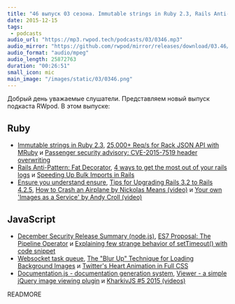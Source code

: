 ```yaml
---
title: "46 выпуск 03 сезона. Immutable strings in Ruby 2.3, Rails Anti-Pattern: Fat Decorator, Websocket task queue и прочее"
date: 2015-12-15
tags:
 - podcasts
audio_url: "https://mp3.rwpod.tech/podcasts/03/0346.mp3"
audio_mirror: "https://github.com/rwpod/mirror/releases/download/03.46/0346.mp3"
audio_format: "audio/mpeg"
audio_length: 25872763
duration: "00:26:51"
small_icon: mic
main_image: "/images/static/03/0346.png"
---
```


Добрый день уважаемые слушатели. Представляем новый выпуск подкаста RWpod. В этом выпуске:

## Ruby

 - [Immutable strings in Ruby 2.3](https://wyeworks.com/blog/2015/12/1/immutable-strings-in-ruby-2-dot-3/), [25,000+ Req/s for Rack JSON API with MRuby](http://lucaguidi.com/2015/12/09/25000-requests-per-second-for-rack-json-api-with-mruby.html) и [Passenger security advisory: CVE-2015-7519 header overwriting](https://blog.phusion.nl/2015/12/07/cve-2015-7519/)
 - [Rails Anti-Pattern: Fat Decorator](http://craftingruby.com/posts/2015/12/09/rails-antipattern-fat-decorator.html), [4 ways to get the most out of your rails logs](http://blog.scoutapp.com/articles/2015/12/09/4-ways-to-get-the-most-out-of-your-rails-logs) и [Speeding Up Bulk Imports in Rails](http://blog.codeship.com/speeding-up-bulk-imports-in-rails/)
 - [Ensure you understand ensure](http://undefined-reference.org/2015/12/13/ensure-you-understand-ensure.html), [Tips for Upgrading Rails 3.2 to Rails 4.2.5](https://www.rubyplus.com/articles/2881), [How to Crash an Airplane by Nickolas Means (video)](https://www.youtube.com/watch?v=S2FUSr3WlPk) и [Your own 'Images as a Service' by Andy Croll (video)](https://www.youtube.com/watch?v=zhW1E6_YpC4)

## JavaScript

 - [December Security Release Summary (node.js)](https://nodejs.org/en/blog/vulnerability/december-2015-security-releases/), [ES7 Proposal: The Pipeline Operator](https://github.com/mindeavor/es-pipeline-operator) и [Explaining few strange behavior of setTimeout() with code snippet](http://voidcanvas.com/strange-settimeout/)
 - [Websocket task queue](http://wsq.rocks/), [The "Blur Up" Technique for Loading Background Images](https://css-tricks.com/the-blur-up-technique-for-loading-background-images/) и [Twitter's Heart Animation in Full CSS](https://medium.com/@OxyDesign/twitter-s-heart-animation-in-full-css-b1c00ca5b774)
 - [Documentation.js - documentation generation system](http://documentation.js.org/), [Viewer - a simple jQuery image viewing plugin](http://fengyuanchen.github.io/viewer/) и [KharkivJS #5 2015 (videos)](https://www.youtube.com/playlist?list=PLnkLrCUX4Qh5I-IJ30tf51EQYmWTPWPx2)

READMORE

